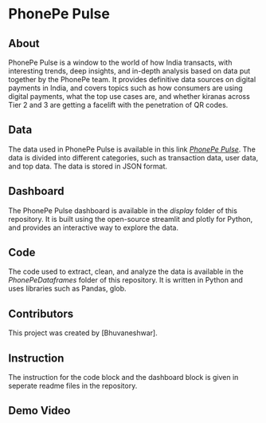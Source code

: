 # PhonePe Pulse

## About

PhonePe Pulse is a window to the world of how India transacts, with interesting trends, deep insights, and in-depth analysis based on data put together by the PhonePe team. It provides definitive data sources on digital payments in India, and covers topics such as how consumers are using digital payments, what the top use cases are, and whether kiranas across Tier 2 and 3 are getting a facelift with the penetration of QR codes.

## Data

The data used in PhonePe Pulse is available in this link [*PhonePe Pulse*](https://github.com/PhonePe/pulse.git). The data is divided into different categories, such as transaction data, user data, and top data. The data is stored in JSON format.

## Dashboard

The PhonePe Pulse dashboard is available in the *display* folder of this repository. It is built using the open-source streamlit and plotly for Python, and provides an interactive way to explore the data.

## Code

The code used to extract, clean, and analyze the data is available in the *PhonePeDataframes* folder of this repository. It is written in Python and uses libraries such as Pandas, glob.

## Contributors

This project was created by [Bhuvaneshwar]. 

## Instruction

The instruction for the code block and the dashboard block is given in seperate readme files in the repository.

## Demo Video
